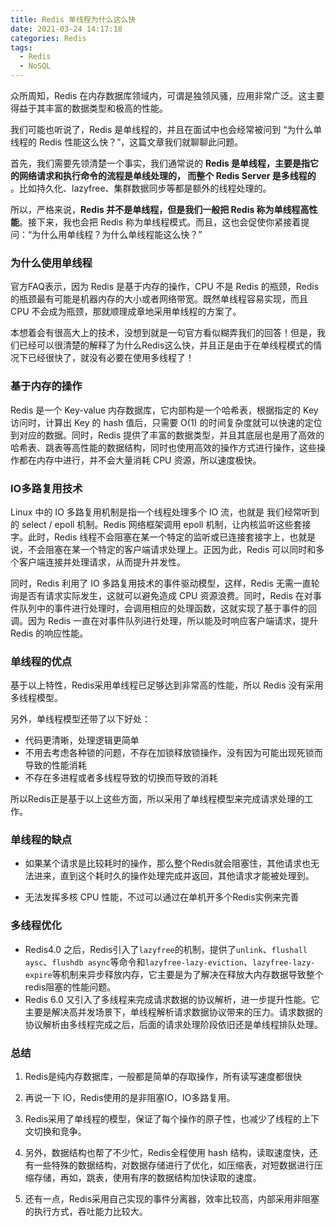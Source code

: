 ```yaml
---
title: Redis 单线程为什么这么快
date: 2021-03-24 14:17:18
categories: Redis  
tags: 
  - Redis
  - NoSQL
---
```


众所周知，Redis 在内存数据库领域内，可谓是独领风骚，应用非常广泛。这主要得益于其丰富的数据类型和极高的性能。

我们可能也听说了，Redis 是单线程的，并且在面试中也会经常被问到 “为什么单线程的 Redis 性能这么快？”，这篇文章我们就聊聊此问题。

首先，我们需要先领清楚一个事实，我们通常说的 **Redis 是单线程，主要是指它的网络请求和执行命令的流程是单线处理的， 而整个 Redis Server 是多线程的** 。比如持久化、lazyfree、集群数据同步等都是额外的线程处理的。

所以，严格来说，**Redis 并不是单线程，但是我们一般把 Redis 称为单线程高性能**。接下来，我也会把 Redis 称为单线程模式。而且，这也会促使你紧接着提问：“为什么用单线程？为什么单线程能这么快？”

### 为什么使用单线程

官方FAQ表示，因为 Redis 是基于内存的操作，CPU 不是 Redis 的瓶颈，Redis 的瓶颈最有可能是机器内存的大小或者网络带宽。既然单线程容易实现，而且 CPU 不会成为瓶颈，那就顺理成章地采用单线程的方案了。

本想着会有很高大上的技术，没想到就是一句官方看似糊弄我们的回答！但是，我们已经可以很清楚的解释了为什么Redis这么快，并且正是由于在单线程模式的情况下已经很快了，就没有必要在使用多线程了！

### 基于内存的操作

Redis 是一个 Key-value 内存数据库，它内部构是一个哈希表，根据指定的 Key 访问时，计算出 Key 的 hash 值后，只需要 O(1)  的时间复杂度就可以快速的定位到对应的数据。同时，Redis 提供了丰富的数据类型，并且其底层也是用了高效的 哈希表、跳表等高性能的数据结构，同时也使用高效的操作方式进行操作，这些操作都在内存中进行，并不会大量消耗 CPU 资源，所以速度极快。 

<!--more-->

### IO多路复用技术

Linux 中的 IO 多路复用机制是指一个线程处理多个 IO 流，也就是 我们经常听到的 select / epoll 机制。Redis 网络框架调用 epoll 机制，让内核监听这些套接字。此时，Redis 线程不会阻塞在某一个特定的监听或已连接套接字上，也就是说，不会阻塞在某一个特定的客户端请求处理上。正因为此，Redis 可以同时和多个客户端连接并处理请求，从而提升并发性。

同时，Redis 利用了 IO 多路复用技术的事件驱动模型，这样，Redis 无需一直轮询是否有请求实际发生，这就可以避免造成 CPU 资源浪费。同时，Redis 在对事件队列中的事件进行处理时，会调用相应的处理函数，这就实现了基于事件的回调。因为 Redis 一直在对事件队列进行处理，所以能及时响应客户端请求，提升 Redis 的响应性能。



### 单线程的优点

基于以上特性，Redis采用单线程已足够达到非常高的性能，所以 Redis 没有采用多线程模型。

另外，单线程模型还带了以下好处：

- 代码更清晰，处理逻辑更简单
- 不用去考虑各种锁的问题，不存在加锁释放锁操作，没有因为可能出现死锁而导致的性能消耗
- 不存在多进程或者多线程导致的切换而导致的消耗

所以Redis正是基于以上这些方面，所以采用了单线程模型来完成请求处理的工作。

### 单线程的缺点

- 如果某个请求是比较耗时的操作，那么整个Redis就会阻塞住，其他请求也无法进来，直到这个耗时久的操作处理完成并返回，其他请求才能被处理到。

- 无法发挥多核 CPU 性能，不过可以通过在单机开多个Redis实例来完善

### 多线程优化

- Redis4.0 之后，Redis引入了`lazyfree`的机制，提供了`unlink`、`flushall aysc`、`flushdb async`等命令和`lazyfree-lazy-eviction`、`lazyfree-lazy-expire`等机制来异步释放内存，它主要是为了解决在释放大内存数据导致整个redis阻塞的性能问题。
- Redis 6.0 又引入了多线程来完成请求数据的协议解析，进一步提升性能。它主要是解决高并发场景下，单线程解析请求数据协议带来的压力。请求数据的协议解析由多线程完成之后，后面的请求处理阶段依旧还是单线程排队处理。

### 总结

1. Redis是纯内存数据库，一般都是简单的存取操作，所有读写速度都很快

2. 再说一下 IO，Redis使用的是非阻塞IO，IO多路复用。

3. Redis采用了单线程的模型，保证了每个操作的原子性，也减少了线程的上下文切换和竞争。

4. 另外，数据结构也帮了不少忙，Redis全程使用 hash 结构，读取速度快，还有一些特殊的数据结构，对数据存储进行了优化，如压缩表，对短数据进行压缩存储，再如，跳表，使用有序的数据结构加快读取的速度。

5. 还有一点，Redis采用自己实现的事件分离器，效率比较高，内部采用非阻塞的执行方式，吞吐能力比较大。